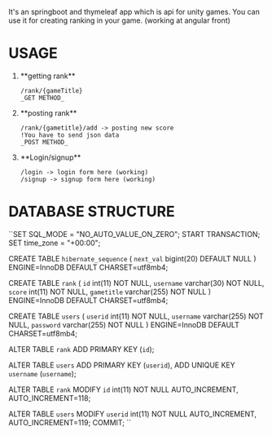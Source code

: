 It's an springboot and thymeleaf app which is api for unity games. 
You can use it for creating ranking in your game.
(working at angular front)

# <b>USAGE</b>
    
<ol>
<li>**getting rank**
    <br>
    
    /rank/{gameTitle}
    _GET METHOD_
    
<li>**posting rank**
    <br>
    
    /rank/{gametitle}/add -> posting new score
    !You have to send json data
    _POST METHOD_

<li>**Login/signup**

    /login -> login form here (working)
    /signup -> signup form here (working)

</ol>

# <b>DATABASE STRUCTURE</b>
``SET SQL_MODE = "NO_AUTO_VALUE_ON_ZERO";
START TRANSACTION;
SET time_zone = "+00:00";

CREATE TABLE `hibernate_sequence` (
`next_val` bigint(20) DEFAULT NULL
) ENGINE=InnoDB DEFAULT CHARSET=utf8mb4;

CREATE TABLE `rank` (
`id` int(11) NOT NULL,
`username` varchar(30) NOT NULL,
`score` int(11) NOT NULL,
`gametitle` varchar(255) NOT NULL
) ENGINE=InnoDB DEFAULT CHARSET=utf8mb4;

CREATE TABLE `users` (
`userid` int(11) NOT NULL,
`username` varchar(255) NOT NULL,
`password` varchar(255) NOT NULL
) ENGINE=InnoDB DEFAULT CHARSET=utf8mb4;

ALTER TABLE `rank`
ADD PRIMARY KEY (`id`);

ALTER TABLE `users`
ADD PRIMARY KEY (`userid`),
ADD UNIQUE KEY `username` (`username`);


ALTER TABLE `rank`
MODIFY `id` int(11) NOT NULL AUTO_INCREMENT, AUTO_INCREMENT=118;

ALTER TABLE `users`
MODIFY `userid` int(11) NOT NULL AUTO_INCREMENT, AUTO_INCREMENT=119;
COMMIT;
``